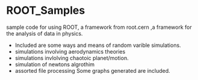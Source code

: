 # ROOT_Samples

sample code for using ROOT, a framework from root.cern ,a framework for the analysis of data in physics. 
  - Included are some ways and means of random varible simulations.
  - simulations involving aerodynamics theories
  - simulations invlolving chaotoic planet/motion.
  - simulation of newtons algrothim
  - assorted file processing
Some graphs generated are included.


  
